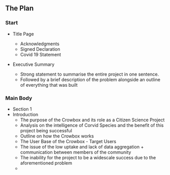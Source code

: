 ## The Plan

### Start
* Title Page 
  * Acknowledgments 
  * Signed Declaration 
  * Covid 19 Statement

* Executive Summary 
  * Strong statement to summarise the entire project in one sentence. 
  * Followed by a brief description of the problem alongside an outline of everything that was built  

### Main Body
* Section 1
 * Introduction 
   *  The purpose of the Crowbox and its role as a Citizen Science Project 
   *  Analysis on the intelligence of Corvid Species and the benefit of this project being successful 
   *  Outline on how the Crowbox works
   *  The User Base of the Crowbox - Target Users
   *  The issue of the low uptake and lack of data aggregation + communication between members of the community 
   *  The inability for the project to be a widescale success due to the aforementioned problem 
   *  
